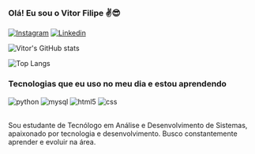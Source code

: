 
### Olá! Eu sou o Vitor Filipe ✌️😎

[![Instagram](https://img.shields.io/badge/Instagram-E4405F?style=for-the-badge&logo=instagram&logoColor=white)](https://www.instagram.com/vfilp/)
[![Linkedin](https://img.shields.io/badge/LinkedIn-0077B5?style=for-the-badge&logo=linkedin&logoColor=white)](www.linkedin.com/in/vitor-filipe)

![Vitor's GitHub stats](https://github-readme-stats.vercel.app/api?username=VitorFilipe&show_icons=true&theme=dark)

![Top Langs](https://github-readme-stats.vercel.app/api/top-langs/?username=VitorFilipe&langs_count=8)

### Tecnologias que eu uso no meu dia e estou aprendendo

<div style="display: inline_block">
  <img align="center" alt="python" src="https://img.shields.io/badge/Python-3776AB?style=for-the-badge&logo=python&logoColor=white" />
 <img align="center" alt="mysql" src="https://img.shields.io/badge/MySQL-005C84?style=for-the-badge&logo=mysql&logoColor=white" />
 <img align="center" alt="html5" src="https://img.shields.io/badge/HTML-239120?style=for-the-badge&logo=html5&logoColor=white" />
  <img align="center" alt="css" src="https://img.shields.io/badge/CSS3-1572B6?style=for-the-badge&logo=css3&logoColor=white" />

</div><br/>

Sou estudante de Tecnólogo em Análise e Desenvolvimento de Sistemas, apaixonado por tecnologia e desenvolvimento. Busco constantemente aprender e evoluir na área.
